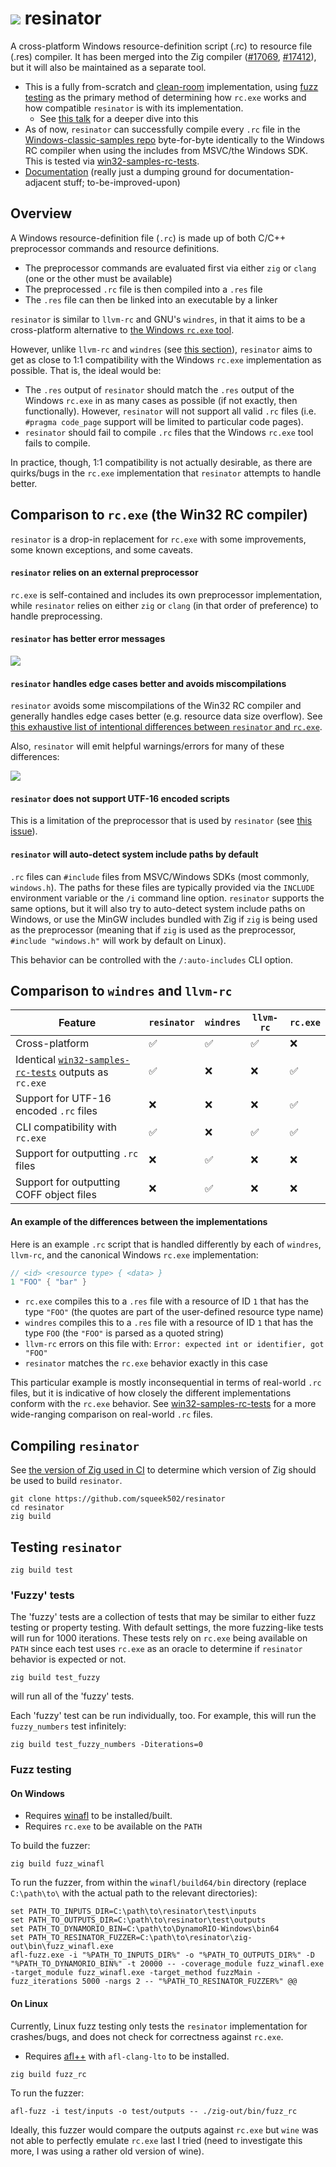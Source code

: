![](https://www.ryanliptak.com/images/resinator-dynamic-32.svg) resinator
=========

A cross-platform Windows resource-definition script (.rc) to resource file (.res) compiler. It has been merged into the Zig compiler ([#17069](https://github.com/ziglang/zig/pull/17069), [#17412](https://github.com/ziglang/zig/pull/17412)), but it will also be maintained as a separate tool.

- This is a fully from-scratch and [clean-room](https://en.wikipedia.org/wiki/Clean_room_design) implementation, using [fuzz testing](#testing-resinator) as the primary method of determining how `rc.exe` works and how compatible `resinator` is with its implementation.
  + See [this talk](https://www.youtube.com/watch?v=RZczLb_uI9E) for a deeper dive into this
- As of now, `resinator` can successfully compile every `.rc` file in the [Windows-classic-samples repo](https://github.com/microsoft/Windows-classic-samples) byte-for-byte identically to the Windows RC compiler when using the includes from MSVC/the Windows SDK. This is tested via [win32-samples-rc-tests](https://github.com/squeek502/win32-samples-rc-tests).
- [Documentation](https://squeek502.github.io/resinator/) (really just a dumping ground for documentation-adjacent stuff; to-be-improved-upon)

## Overview

A Windows resource-definition file (`.rc`) is made up of both C/C++ preprocessor commands and resource definitions.

- The preprocessor commands are evaluated first via either `zig` or `clang` (one or the other must be available)
- The preprocessed `.rc` file is then compiled into a `.res` file
- The `.res` file can then be linked into an executable by a linker

`resinator` is similar to `llvm-rc` and GNU's `windres`, in that it aims to be a cross-platform alternative to [the Windows `rc.exe` tool](https://learn.microsoft.com/en-us/windows/win32/menurc/using-rc-the-rc-command-line-).

However, unlike `llvm-rc` and `windres` (see [this section](#an-example-of-the-differences-between-the-implementations)), `resinator` aims to get as close to 1:1 compatibility with the Windows `rc.exe` implementation as possible. That is, the ideal would be:

- The `.res` output of `resinator` should match the `.res` output of the Windows `rc.exe` in as many cases as possible (if not exactly, then functionally). However, `resinator` will not support all valid `.rc` files (i.e. `#pragma code_page` support will be limited to particular code pages).
- `resinator` should fail to compile `.rc` files that the Windows `rc.exe` tool fails to compile.

In practice, though, 1:1 compatibility is not actually desirable, as there are quirks/bugs in the `rc.exe` implementation that `resinator` attempts to handle better.

## Comparison to `rc.exe` (the Win32 RC compiler)

`resinator` is a drop-in replacement for `rc.exe` with some improvements, some known exceptions, and some caveats.

#### `resinator` relies on an external preprocessor

`rc.exe` is self-contained and includes its own preprocessor implementation, while `resinator` relies on either `zig` or `clang` (in that order of preference) to handle preprocessing.

#### `resinator` has better error messages

![](https://github.com/squeek502/resinator/assets/2389051/1d2a6dd1-dbcb-4df8-88b1-ab1b84ea36eb)

#### `resinator` handles edge cases better and avoids miscompilations

`resinator` avoids some miscompilations of the Win32 RC compiler and generally handles edge cases better (e.g. resource data size overflow). See [this exhaustive list of intentional differences between `resinator` and `rc.exe`](https://squeek502.github.io/resinator/divergences.html).

Also, `resinator` will emit helpful warnings/errors for many of these differences:

![](https://github.com/squeek502/resinator/assets/2389051/85150176-a06f-47a4-9e80-ed15961a1d72)

#### `resinator` does not support UTF-16 encoded scripts

This is a limitation of the preprocessor that is used by `resinator` (see [this issue](https://github.com/squeek502/resinator/issues/5)).

#### `resinator` will auto-detect system include paths by default

`.rc` files can `#include` files from MSVC/Windows SDKs (most commonly, `windows.h`). The paths for these files are typically provided via the `INCLUDE` environment variable or the `/i` command line option. `resinator` supports the same options, but it will also try to auto-detect system include paths on Windows, or use the MinGW includes bundled with Zig if `zig` is being used as the preprocessor (meaning that if `zig` is used as the preprocessor, `#include "windows.h"` will work by default on Linux).

This behavior can be controlled with the `/:auto-includes` CLI option.

## Comparison to `windres` and `llvm-rc`

| Feature | `resinator` | `windres` | `llvm-rc` | `rc.exe` |
| --- | --- | --- | --- | --- |
| Cross-platform | ✅ | ✅ | ✅ | ❌ |
| Identical [`win32-samples-rc-tests`](https://github.com/squeek502/win32-samples-rc-tests) outputs as `rc.exe` | ✅ | ❌ | ❌ | ✅ |
| Support for UTF-16 encoded `.rc` files | ❌ | ❌ | ❌ | ✅ |
| CLI compatibility with `rc.exe` | ✅ | ❌ | ✅ | ✅ |
| Support for outputting `.rc` files | ❌ | ✅ | ❌ | ❌ |
| Support for outputting COFF object files | ❌ | ✅ | ❌ | ❌ |

#### An example of the differences between the implementations

Here is an example `.rc` script that is handled differently by each of `windres`, `llvm-rc`, and the canonical Windows `rc.exe` implementation:

```c
// <id> <resource type> { <data> }
1 "FOO" { "bar" }
```

- `rc.exe` compiles this to a `.res` file with a resource of ID `1` that has the type `"FOO"` (the quotes are part of the user-defined resource type name)
- `windres` compiles this to a `.res` file with a resource of ID `1` that has the type `FOO` (the `"FOO"` is parsed as a quoted string)
- `llvm-rc` errors on this file with: `Error: expected int or identifier, got "FOO"`
- `resinator` matches the `rc.exe` behavior exactly in this case

This particular example is mostly inconsequential in terms of real-world `.rc` files, but it is indicative of how closely the different implementations conform with the `rc.exe` behavior. See [win32-samples-rc-tests](https://github.com/squeek502/win32-samples-rc-tests) for a more wide-ranging comparison on real-world `.rc` files.

## Compiling `resinator`

See [the version of Zig used in CI](https://github.com/squeek502/resinator/blob/master/.github/workflows/ci.yml#L23) to determine which version of Zig should be used to build `resinator`.

```
git clone https://github.com/squeek502/resinator
cd resinator
zig build
```

## Testing `resinator`

```
zig build test
```

### 'Fuzzy' tests

The 'fuzzy' tests are a collection of tests that may be similar to either fuzz testing or property testing. With default settings, the more fuzzing-like tests will run for 1000 iterations. These tests rely on `rc.exe` being available on `PATH` since each test uses `rc.exe` as an oracle to determine if `resinator` behavior is expected or not.

```
zig build test_fuzzy
```

will run all of the 'fuzzy' tests.

Each 'fuzzy' test can be run individually, too. For example, this will run the `fuzzy_numbers` test infinitely:

```
zig build test_fuzzy_numbers -Diterations=0
```

### Fuzz testing

#### On Windows

- Requires [winafl](https://github.com/googleprojectzero/winafl) to be installed/built.
- Requires `rc.exe` to be available on the `PATH`

To build the fuzzer:

```
zig build fuzz_winafl
```

To run the fuzzer, from within the `winafl/build64/bin` directory (replace `C:\path\to\` with the actual path to the relevant directories):

```
set PATH_TO_INPUTS_DIR=C:\path\to\resinator\test\inputs
set PATH_TO_OUTPUTS_DIR=C:\path\to\resinator\test\outputs
set PATH_TO_DYNAMORIO_BIN=C:\path\to\DynamoRIO-Windows\bin64
set PATH_TO_RESINATOR_FUZZER=C:\path\to\resinator\zig-out\bin\fuzz_winafl.exe
afl-fuzz.exe -i "%PATH_TO_INPUTS_DIR%" -o "%PATH_TO_OUTPUTS_DIR%" -D "%PATH_TO_DYNAMORIO_BIN%" -t 20000 -- -coverage_module fuzz_winafl.exe -target_module fuzz_winafl.exe -target_method fuzzMain -fuzz_iterations 5000 -nargs 2 -- "%PATH_TO_RESINATOR_FUZZER%" @@
```

#### On Linux

Currently, Linux fuzz testing only tests the `resinator` implementation for crashes/bugs, and does not check for correctness against `rc.exe`.

- Requires [afl++](https://github.com/AFLplusplus/AFLplusplus) with `afl-clang-lto` to be installed.

```
zig build fuzz_rc
```

To run the fuzzer:
```
afl-fuzz -i test/inputs -o test/outputs -- ./zig-out/bin/fuzz_rc
```

Ideally, this fuzzer would compare the outputs against `rc.exe` but `wine` was not able to perfectly emulate `rc.exe` last I tried (need to investigate this more, I was using a rather old version of wine).
